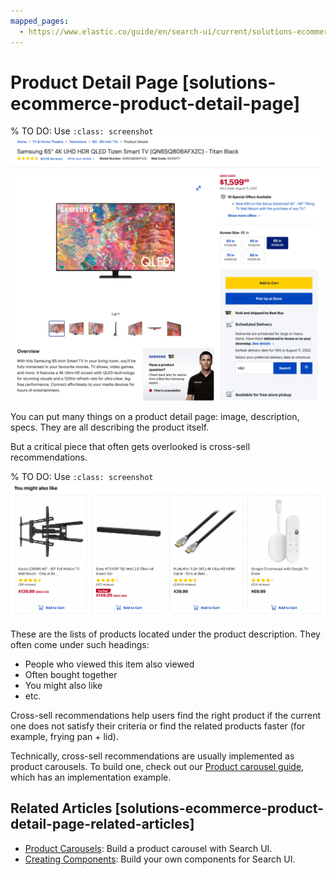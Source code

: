 ```yaml
---
mapped_pages:
  - https://www.elastic.co/guide/en/search-ui/current/solutions-ecommerce-product-detail-page.html
---
```


# Product Detail Page [solutions-ecommerce-product-detail-page]

% TO DO: Use `:class: screenshot`
![Product detail page](images/product-detail-page.png)

You can put many things on a product detail page: image, description, specs. They are all describing the product itself.

But a critical piece that often gets overlooked is cross-sell recommendations.

% TO DO: Use `:class: screenshot`
![Cross-sell recommendations](images/cross-sell-recommendations.png)

These are the lists of products located under the product description. They often come under such headings:

- People who viewed this item also viewed
- Often bought together
- You might also like
- etc.

Cross-sell recommendations help users find the right product if the current one does not satisfy their criteria or find the related products faster (for example, frying pan + lid).

Technically, cross-sell recommendations are usually implemented as product carousels. To build one, check out our [Product carousel guide](/reference/solutions-ecommerce-carousel.md), which has an implementation example.

## Related Articles [solutions-ecommerce-product-detail-page-related-articles]

- [Product Carousels](/reference/solutions-ecommerce-carousel.md): Build a product carousel with Search UI.
- [Creating Components](/reference/guides-creating-own-components.md): Build your own components for Search UI.
